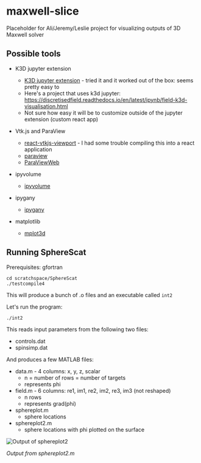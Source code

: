 # maxwell-slice
Placeholder for Ali/Jeremy/Leslie project for visualizing outputs of 3D Maxwell solver

## Possible tools

* K3D jupyter extension
    - [K3D jupyter extension](https://github.com/K3D-tools/K3D-jupyter) - tried it and it worked out of the box: seems pretty easy to 
    - Here's a project that uses k3d jupyter: https://discretisedfield.readthedocs.io/en/latest/ipynb/field-k3d-visualisation.html
    - Not sure how easy it will be to customize outside of the jupyter extension (custom react app)

* Vtk.js and ParaView
    - [react-vtkjs-viewport](https://github.com/OHIF/react-vtkjs-viewport) - I had some trouble compiling this into a react application
    - [paraview](https://www.paraview.org/)
    - [ParaViewWeb](https://www.paraview.org/web/)

* ipyvolume
    - [ipyvolume](https://github.com/maartenbreddels/ipyvolume)

* ipygany
    - [ipygany](https://github.com/QuantStack/ipygany)

* matplotlib
    - [mplot3d](https://matplotlib.org/mpl_toolkits/mplot3d/tutorial.html#d-plots-in-3d)

## Running SphereScat

Prerequisites: gfortran

```
cd scratchspace/SphereScat
./testcompile4
```

This will produce a bunch of .o files and an executable called `int2`

Let's run the program:

```
./int2
```

This reads input parameters from the following two files:
* controls.dat
* spinsimp.dat

And produces a few MATLAB files:

* data.m - 4 columns: x, y, z, scalar
    - n = number of rows = number of targets
    - represents phi
* field.m - 6 columns: re1, im1, re2, im2, re3, im3 (not reshaped)
    - n rows
    - represents grad(phi)
* sphereplot.m
    - sphere locations
* sphereplot2.m
    - sphere locations with phi plotted on the surface

![Output of sphereplot2](https://user-images.githubusercontent.com/3679296/104742094-06cf1b80-5718-11eb-9924-4e5ce70d929d.png)

*Output from sphereplot2.m*

